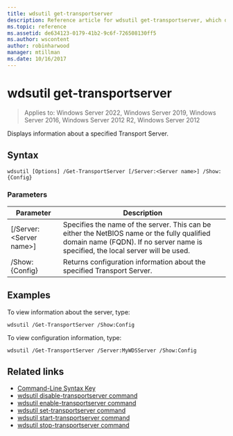 ```yaml
---
title: wdsutil get-transportserver
description: Reference article for wdsutil get-transportserver, which displays information about a specified Transport Server.
ms.topic: reference
ms.assetid: de634123-0179-41b2-9c6f-726508130ff5
ms.author: wscontent
author: robinharwood
manager: mtillman
ms.date: 10/16/2017
---
```


# wdsutil get-transportserver

>Applies to: Windows Server 2022, Windows Server 2019, Windows Server 2016, Windows Server 2012 R2, Windows Server 2012

Displays information about a specified Transport Server.

## Syntax

```
wdsutil [Options] /Get-TransportServer [/Server:<Server name>] /Show:{Config}
```

### Parameters

|Parameter|Description|
|-------|--------|
|[/Server:\<Server name\>]|Specifies the name of the server. This can be either the NetBIOS name or the fully qualified domain name (FQDN). If no server name is specified, the local server will be used.|
|/Show:{Config}|Returns configuration information about the specified Transport Server.|

## Examples

To view information about the server, type:

```
wdsutil /Get-TransportServer /Show:Config
```

To view configuration information, type:

```
wdsutil /Get-TransportServer /Server:MyWDSServer /Show:Config
```

## Related links

- [Command-Line Syntax Key](command-line-syntax-key.md)
- [wdsutil disable-transportserver command](wdsutil-disable-transportserver.md)
- [wdsutil enable-transportserver command](wdsutil-enable-transportserver.md)
- [wdsutil set-transportserver command](wdsutil-set-transportserver.md)
- [wdsutil start-transportserver command](wdsutil-start-transportserver.md)
- [wdsutil stop-transportserver command](wdsutil-stop-transportserver.md)
